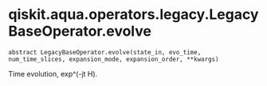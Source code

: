 # qiskit.aqua.operators.legacy.LegacyBaseOperator.evolve

`abstract LegacyBaseOperator.evolve(state_in, evo_time, num_time_slices, expansion_mode, expansion_order, **kwargs)`

Time evolution, exp^(-jt H).
